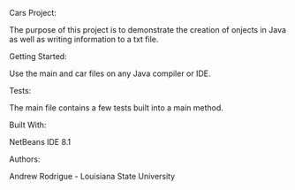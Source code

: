 Cars Project:

The purpose of this project is to demonstrate the creation of onjects in Java as well as writing information to a txt file.

Getting Started:

Use the main and car files on any Java compiler or IDE. 

Tests:

The main file contains a few tests built into a main method. 

Built With:

NetBeans IDE 8.1

Authors:

Andrew Rodrigue - Louisiana State University 

